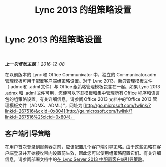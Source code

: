 ﻿---
title: Lync 2013 的组策略设置
TOCTitle: Lync 2013 的组策略设置
ms:assetid: 5917a52b-dae0-4ec0-8548-a68dc20ab71c
ms:mtpsurl: https://technet.microsoft.com/zh-cn/library/JJ204924(v=OCS.15)
ms:contentKeyID: 49312923
ms.date: 12/10/2016
mtps_version: v=OCS.15
ms.translationtype: HT
---

# Lync 2013 的组策略设置

 

_**上一次修改主题：** 2016-12-08_

在以前版本的 Lync 和 Office Communicator 中，独立的 Communicator.adm 管理模板可用于配置客户端组策略设置。对于 Lync 2013，新的管理模板文件（.admx 和 .adml 文件）与 Office 组策略管理模板包含在一起。如果 Lync 2013 .admx 和 .adml 文件可用，您便可以下载模板和集中管理所有 Office 程序和语言包的组策略设置。有关详细信息，请参阅 Office 2013 文档中的“Office 2013 管理模板文件（ADMX、ADML）”，网址为 [http://go.microsoft.com/fwlink/?linkid=267516\&clcid=0x804](http://go.microsoft.com/fwlink/?linkid=267516%26clcid=0x804)。

## 客户端引导策略

在用户首次登录到服务器之前，应该配置几个客户端引导策略。由于这些策略在客户端登录并开始接收带内设置前生效，因此您可以使用组策略配置它们。有关详细信息，请参阅部署文档中的[在 Lync Server 2013 中配置客户端引导策略](lync-server-2013-configuring-client-bootstrapping-policies.md)。

